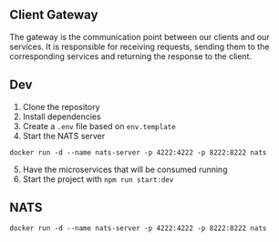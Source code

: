 ## Client Gateway
The gateway is the communication point between our clients and our services. It is responsible for receiving requests, sending them to the corresponding services and returning the response to the client.


## Dev

1. Clone the repository
2. Install dependencies
3. Create a `.env` file based on `env.template`
4. Start the NATS server
```
docker run -d --name nats-server -p 4222:4222 -p 8222:8222 nats
```
5. Have the microservices that will be consumed running
6. Start the project with `npm run start:dev`



## NATS
```
docker run -d --name nats-server -p 4222:4222 -p 8222:8222 nats
```